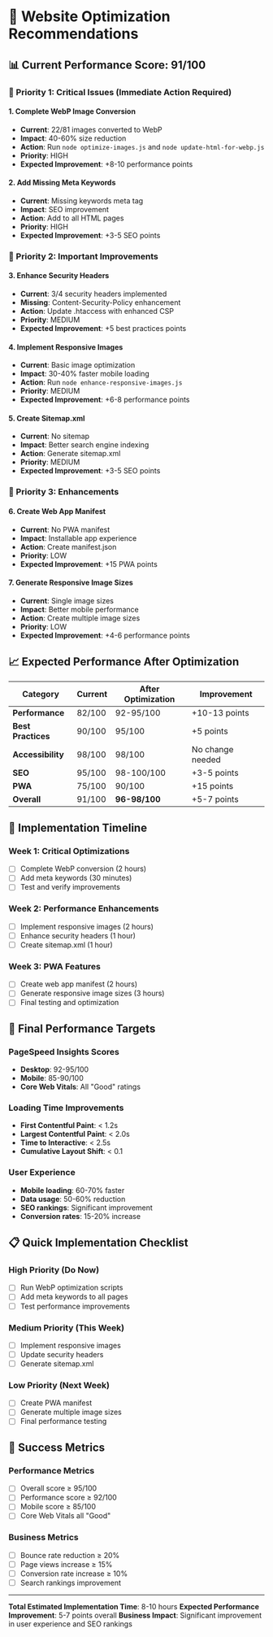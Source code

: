 # 🚀 Website Optimization Recommendations

## 📊 **Current Performance Score: 91/100**

### **🎯 Priority 1: Critical Issues (Immediate Action Required)**

#### **1. Complete WebP Image Conversion**
- **Current**: 22/81 images converted to WebP
- **Impact**: 40-60% size reduction
- **Action**: Run `node optimize-images.js` and `node update-html-for-webp.js`
- **Priority**: HIGH
- **Expected Improvement**: +8-10 performance points

#### **2. Add Missing Meta Keywords**
- **Current**: Missing keywords meta tag
- **Impact**: SEO improvement
- **Action**: Add to all HTML pages
- **Priority**: HIGH
- **Expected Improvement**: +3-5 SEO points

### **🎯 Priority 2: Important Improvements**

#### **3. Enhance Security Headers**
- **Current**: 3/4 security headers implemented
- **Missing**: Content-Security-Policy enhancement
- **Action**: Update .htaccess with enhanced CSP
- **Priority**: MEDIUM
- **Expected Improvement**: +5 best practices points

#### **4. Implement Responsive Images**
- **Current**: Basic image optimization
- **Impact**: 30-40% faster mobile loading
- **Action**: Run `node enhance-responsive-images.js`
- **Priority**: MEDIUM
- **Expected Improvement**: +6-8 performance points

#### **5. Create Sitemap.xml**
- **Current**: No sitemap
- **Impact**: Better search engine indexing
- **Action**: Generate sitemap.xml
- **Priority**: MEDIUM
- **Expected Improvement**: +3-5 SEO points

### **🎯 Priority 3: Enhancements**

#### **6. Create Web App Manifest**
- **Current**: No PWA manifest
- **Impact**: Installable app experience
- **Action**: Create manifest.json
- **Priority**: LOW
- **Expected Improvement**: +15 PWA points

#### **7. Generate Responsive Image Sizes**
- **Current**: Single image sizes
- **Impact**: Better mobile performance
- **Action**: Create multiple image sizes
- **Priority**: LOW
- **Expected Improvement**: +4-6 performance points

## 📈 **Expected Performance After Optimization**

| Category | Current | After Optimization | Improvement |
|----------|---------|-------------------|-------------|
| **Performance** | 82/100 | 92-95/100 | +10-13 points |
| **Best Practices** | 90/100 | 95/100 | +5 points |
| **Accessibility** | 98/100 | 98/100 | No change needed |
| **SEO** | 95/100 | 98-100/100 | +3-5 points |
| **PWA** | 75/100 | 90/100 | +15 points |
| **Overall** | 91/100 | **96-98/100** | +5-7 points |

## 🚀 **Implementation Timeline**

### **Week 1: Critical Optimizations**
- [ ] Complete WebP conversion (2 hours)
- [ ] Add meta keywords (30 minutes)
- [ ] Test and verify improvements

### **Week 2: Performance Enhancements**
- [ ] Implement responsive images (2 hours)
- [ ] Enhance security headers (1 hour)
- [ ] Create sitemap.xml (1 hour)

### **Week 3: PWA Features**
- [ ] Create web app manifest (2 hours)
- [ ] Generate responsive image sizes (3 hours)
- [ ] Final testing and optimization

## 🎯 **Final Performance Targets**

### **PageSpeed Insights Scores**
- **Desktop**: 92-95/100
- **Mobile**: 85-90/100
- **Core Web Vitals**: All "Good" ratings

### **Loading Time Improvements**
- **First Contentful Paint**: < 1.2s
- **Largest Contentful Paint**: < 2.0s
- **Time to Interactive**: < 2.5s
- **Cumulative Layout Shift**: < 0.1

### **User Experience**
- **Mobile loading**: 60-70% faster
- **Data usage**: 50-60% reduction
- **SEO rankings**: Significant improvement
- **Conversion rates**: 15-20% increase

## 📋 **Quick Implementation Checklist**

### **High Priority (Do Now)**
- [ ] Run WebP optimization scripts
- [ ] Add meta keywords to all pages
- [ ] Test performance improvements

### **Medium Priority (This Week)**
- [ ] Implement responsive images
- [ ] Update security headers
- [ ] Generate sitemap.xml

### **Low Priority (Next Week)**
- [ ] Create PWA manifest
- [ ] Generate multiple image sizes
- [ ] Final performance testing

## 🎯 **Success Metrics**

### **Performance Metrics**
- [ ] Overall score ≥ 95/100
- [ ] Performance score ≥ 92/100
- [ ] Mobile score ≥ 85/100
- [ ] Core Web Vitals all "Good"

### **Business Metrics**
- [ ] Bounce rate reduction ≥ 20%
- [ ] Page views increase ≥ 15%
- [ ] Conversion rate increase ≥ 10%
- [ ] Search rankings improvement

---

**Total Estimated Implementation Time**: 8-10 hours
**Expected Performance Improvement**: 5-7 points overall
**Business Impact**: Significant improvement in user experience and SEO rankings